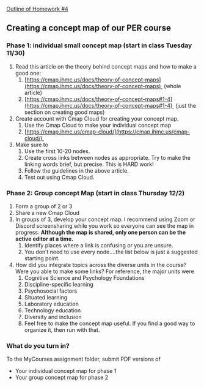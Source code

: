 [Outline of Homework #4](https://mycourses.rit.edu/d2l/le/content/1044537/viewContent/9378290/View)
## Creating a concept map of our PER course

### Phase 1: individual small concept map (start in class Tuesday 11/30)
1. Read this article on the theory behind concept maps and how to make a good one:
	1. [https://cmap.ihmc.us/docs/theory-of-concept-maps](https://cmap.ihmc.us/docs/theory-of-concept-maps)  (whole article)
	2. [https://cmap.ihmc.us/docs/theory-of-concept-maps#1-4](https://cmap.ihmc.us/docs/theory-of-concept-maps#1-4)  (just the section on creating good maps)
2. Create account with Cmap Cloud for creating your concept map. 
	1. Use the Cmap Cloud to make your individual concept map
	2. [https://cmap.ihmc.us/cmap-cloud/](https://cmap.ihmc.us/cmap-cloud/) 
3. Make sure to
	1. Use the first 10-20 nodes.
	2. Create cross links between nodes as appropriate. Try to make the linking words brief, but precise. This is HARD work!
	3. Follow the guidelines in the above article.
	4. Test out using Cmap Cloud.
### Phase 2: Group concept Map (start in class Thursday 12/2)
1. Form a group of 2 or 3
2. Share a new Cmap Cloud
3. In groups of 3, develop your concept map. I recommend using Zoom or Discord screensharing while you work so everyone can see the map in progress. **Although the map is shared, only one person can be the active editor at a time.** 
	1. Identify places where a link is confusing or you are unsure. 
	2. You don’t need to use every node....the list below is just a suggested starting point. 
4. How did you integrate topics across the diverse units in the course? Were you able to make some links? For reference, the major units were
	1. Cognitive Science and Psychology Foundations
	2. Discipline-specific learning
	3. Psychosocial factors
	4. Situated learning
	5. Laboratory education
	6. Technology education
	7. Diversity and inclusion
	8. Feel free to make the concept map useful. If you find a good way to organize it, then run with that.
### What do you turn in?
To the MyCourses assignment folder, submit PDF versions of
- Your individual concept map for phase 1
- Your group concept map for phase 2

